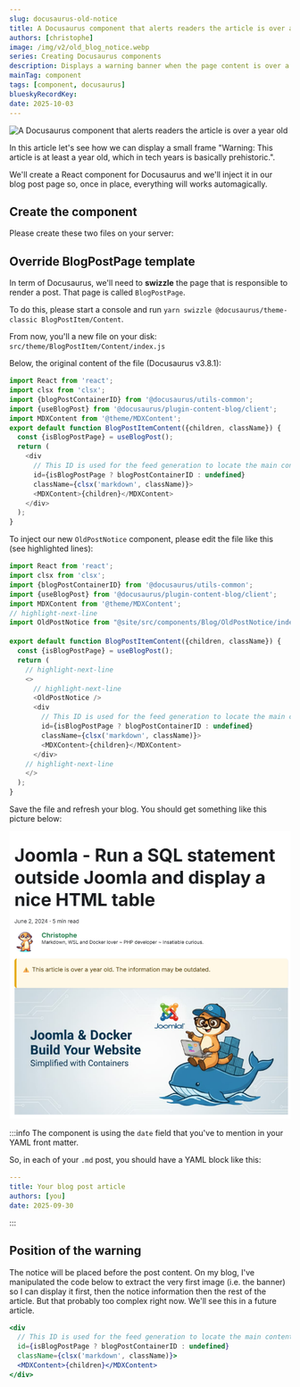 ```yaml
---
slug: docusaurus-old-notice
title: A Docusaurus component that alerts readers the article is over a year old
authors: [christophe]
image: /img/v2/old_blog_notice.webp
series: Creating Docusaurus components
description: Displays a warning banner when the page content is over a year old
mainTag: component
tags: [component, docusaurus]
blueskyRecordKey:
date: 2025-10-03
---
```


<!-- cspell:ignore  -->

![A Docusaurus component that alerts readers the article is over a year old](/img/v2/old_blog_notice.webp)

In this article let's see how we can display a small frame "Warning: This article is at least a year old, which in tech years is basically prehistoric.".

We'll create a React component for Docusaurus and we'll inject it in our blog post page so, once in place, everything will works automagically.

<!-- truncate -->

## Create the component

Please create these two files on your server:

<Snippet filename="src/components/Blog/OldPostNotice/index.js" source="src/components/Blog/OldPostNotice/index.js" />

<Snippet filename="src/components/Blog/OldPostNotice/styles.module.css" source="src/components/Blog/OldPostNotice/styles.module.css" />

## Override BlogPostPage template

In term of Docusaurus, we'll need to **swizzle** the page that is responsible to render a post. That page is called `BlogPostPage`.

To do this, please start a console and run `yarn swizzle @docusaurus/theme-classic BlogPostItem/Content`.

From now, you'll a new file on your disk: `src/theme/BlogPostItem/Content/index.js`

Below, the original content of the file (Docusaurus v3.8.1):

<Snippet filename="src/theme/BlogPostItem/Content/index.js">

```js
import React from 'react';
import clsx from 'clsx';
import {blogPostContainerID} from '@docusaurus/utils-common';
import {useBlogPost} from '@docusaurus/plugin-content-blog/client';
import MDXContent from '@theme/MDXContent';
export default function BlogPostItemContent({children, className}) {
  const {isBlogPostPage} = useBlogPost();
  return (
    <div
      // This ID is used for the feed generation to locate the main content
      id={isBlogPostPage ? blogPostContainerID : undefined}
      className={clsx('markdown', className)}>
      <MDXContent>{children}</MDXContent>
    </div>
  );
}
```

</Snippet>

To inject our new `OldPostNotice` component, please edit the file like this (see highlighted lines):

<Snippet filename="src/theme/BlogPostItem/Content/index.js">

```js
import React from 'react';
import clsx from 'clsx';
import {blogPostContainerID} from '@docusaurus/utils-common';
import {useBlogPost} from '@docusaurus/plugin-content-blog/client';
import MDXContent from '@theme/MDXContent';
// highlight-next-line
import OldPostNotice from "@site/src/components/Blog/OldPostNotice/index.js";

export default function BlogPostItemContent({children, className}) {
  const {isBlogPostPage} = useBlogPost();
  return (
    // highlight-next-line
    <>
      // highlight-next-line
      <OldPostNotice />
      <div
        // This ID is used for the feed generation to locate the main content
        id={isBlogPostPage ? blogPostContainerID : undefined}
        className={clsx('markdown', className)}>
        <MDXContent>{children}</MDXContent>
      </div>
    // highlight-next-line
    </>
  );
}

```

</Snippet>

Save the file and refresh your blog. You should get something like this picture below:

![Old post notice in action](./images/old_notice.png)

:::info
The component is using the `date` field that you've to mention in your YAML front matter.

So, in each of your `.md` post, you should have a YAML block like this:

```yaml
---
title: Your blog post article
authors: [you]
date: 2025-09-30
```

:::

## Position of the warning

The notice will be placed before the post content. On my blog, I've manipulated the code below to extract the very first image (i.e. the banner) so I can display it first, then the notice information then the rest of the article. But that probably too complex right now. We'll see this in a future article.

```jsx
<div
  // This ID is used for the feed generation to locate the main content
  id={isBlogPostPage ? blogPostContainerID : undefined}
  className={clsx('markdown', className)}>
  <MDXContent>{children}</MDXContent>
</div>
```
